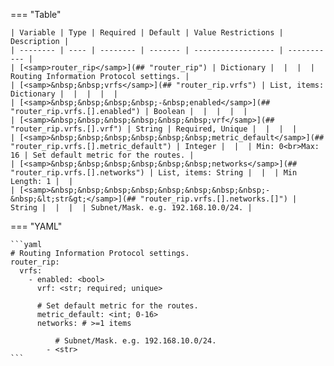 <!--
  ~ Copyright (c) 2025 Arista Networks, Inc.
  ~ Use of this source code is governed by the Apache License 2.0
  ~ that can be found in the LICENSE file.
  -->
=== "Table"

    | Variable | Type | Required | Default | Value Restrictions | Description |
    | -------- | ---- | -------- | ------- | ------------------ | ----------- |
    | [<samp>router_rip</samp>](## "router_rip") | Dictionary |  |  |  | Routing Information Protocol settings. |
    | [<samp>&nbsp;&nbsp;vrfs</samp>](## "router_rip.vrfs") | List, items: Dictionary |  |  |  |  |
    | [<samp>&nbsp;&nbsp;&nbsp;&nbsp;-&nbsp;enabled</samp>](## "router_rip.vrfs.[].enabled") | Boolean |  |  |  |  |
    | [<samp>&nbsp;&nbsp;&nbsp;&nbsp;&nbsp;&nbsp;vrf</samp>](## "router_rip.vrfs.[].vrf") | String | Required, Unique |  |  |  |
    | [<samp>&nbsp;&nbsp;&nbsp;&nbsp;&nbsp;&nbsp;metric_default</samp>](## "router_rip.vrfs.[].metric_default") | Integer |  |  | Min: 0<br>Max: 16 | Set default metric for the routes. |
    | [<samp>&nbsp;&nbsp;&nbsp;&nbsp;&nbsp;&nbsp;networks</samp>](## "router_rip.vrfs.[].networks") | List, items: String |  |  | Min Length: 1 |  |
    | [<samp>&nbsp;&nbsp;&nbsp;&nbsp;&nbsp;&nbsp;&nbsp;&nbsp;-&nbsp;&lt;str&gt;</samp>](## "router_rip.vrfs.[].networks.[]") | String |  |  |  | Subnet/Mask. e.g. 192.168.10.0/24. |

=== "YAML"

    ```yaml
    # Routing Information Protocol settings.
    router_rip:
      vrfs:
        - enabled: <bool>
          vrf: <str; required; unique>

          # Set default metric for the routes.
          metric_default: <int; 0-16>
          networks: # >=1 items

              # Subnet/Mask. e.g. 192.168.10.0/24.
            - <str>
    ```
